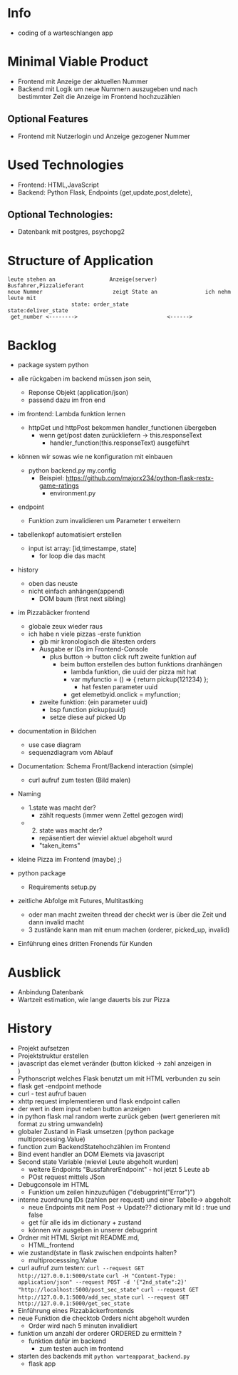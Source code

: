 # Info
- coding of a warteschlangen app
# Minimal Viable Product
- Frontend mit Anzeige der aktuellen Nummer
- Backend mit Logik um neue Nummern auszugeben und nach bestimmter Zeit die Anzeige im Frontend hochzuzählen
## Optional Features
- Frontend mit Nutzerlogin und Anzeige gezogener Nummer
# Used Technologies
- Frontend: HTML,JavaScript
- Backend: Python Flask, Endpoints (get,update,post,delete),
## Optional Technologies:
- Datenbank mit postgres, psychopg2 
# Structure of Application
```
leute stehen an                 Anzeige(server)        Busfahrer,Pizzalieferant
neue Nummer                      zeigt State an               ich nehm leute mit
                    state: order_state               state:deliver_state
 get_number <-------->                            <------>
```
# Backlog

- package system python
- alle rückgaben im backend müssen json sein,
  -  Reponse Objekt (application/json)
  - passend dazu im fron end
- im frontend: Lambda funktion lernen
  - httpGet und httpPost bekommen handler_functionen übergeben
    - wenn get/post daten zurückliefern -> this.responseText
	  - handler_function(this.responseText) ausgeführt
- können wir sowas wie ne konfiguration mit einbauen
  - python backend.py my.config
    - Beispiel: https://github.com/majorx234/python-flask-restx-game-ratings
      - environment.py
- endpoint
  - Funktion zum invalidieren um Parameter t erweitern
- tabellenkopf automatisiert erstellen
  - input ist array: [id,timestampe, state]
    - for loop die das macht
- history 
  - oben das neuste
  - nicht einfach anhängen(append)
    - DOM baum (first next sibling)
- im Pizzabäcker frontend
  - globale zeux wieder raus
  - ich habe n viele pizzas
    -erste funktion
      - gib mir kronologisch die ältesten orders
      - Ausgabe er IDs im Frontend-Console
	    - plus button -> button click ruft zweite funktion auf
		  - beim button erstellen des button funktions dranhängen
		    - lambda funktion, die uuid der pizza mit hat
			-  var myfunctio = () => { return pickup(121234) };
			   - hat festen parameter uuid
			- get elemetbyid.onclick = myfunction;
	- zweite funktion: (ein parameter uuid)
	   - bsp function pickup(uuid)
       - setze diese auf picked Up

- documentation in Bildchen
  - use case diagram
  - sequenzdiagram vom Ablauf
- Documentation:
  Schema Front/Backend interaction (simple)
  - curl aufruf zum testen (Bild malen)

- Naming 
  - 1.state was macht der?
    - zählt requests (immer wenn Zettel gezogen wird)
  - 2. state was macht der?
    - repäsentiert der wieviel aktuel abgeholt wurd 
	- "taken_items"
- kleine Pizza im Frontend (maybe) ;)
- python package 
  - Requirements setup.py
- zeitliche Abfolge mit Futures, Multitastking
  - oder man macht zweiten thread der checkt wer is über die Zeit und dann invalid macht
  - 3 zustände kann man mit enum machen (orderer, picked_up, invalid)
- Einführung eines dritten Fronends für Kunden

# Ausblick
- Anbindung Datenbank
- Wartzeit estimation, wie lange dauerts bis zur Pizza


# History
- Projekt aufsetzen
- Projektstruktur erstellen
- javascript das elemet veränder (button klicked -> zahl anzeigen in <div>)
- Pythonscript welches Flask benutzt um mit HTML verbunden zu sein
- flask get -endpoint methode
- curl - test aufruf bauen
- xhttp request implementieren und flask endpoint callen
- der wert in dem input neben button anzeigen
- in python flask mal random werte zurück geben (wert generieren mit format zu string umwandeln)
- globaler Zustand in Flask umsetzen (python package multiprocessing.Value)
- function zum BackendStatehochzählen im Frontend
- Bind event handler an DOM Elemets via javascript
- Second state Variable (wieviel Leute abgeholt wurden)
  - weitere Endpoints "BussfahrerEndpoint" - hol jetzt 5 Leute ab
  - POst request mittels JSon
- Debugconsole im HTML
  - Funktion um zeilen hinzuzufügen ("debugprint("Error")")
- interne zuordnung IDs (zahlen per request) und einer Tabelle-> abgeholt
  - neue Endpoints 
     mit nem Post -> Update?? 
	 dictionary mit Id : true und false	
  - get für alle ids im dictionary + zustand
  - können wir ausgeben in unserer debugprint
- Ordner mit HTML Skript mit README.md,
  - HTML_frontend
- wie zustand(state in flask zwischen endpoints halten?
  - multiprocesssing.Value
- curl aufruf zum testen:
  `curl --request GET http://127.0.0.1:5000/state`
  `curl -H "Content-Type: application/json" --request POST -d '{"2nd_state":2}' "http://localhost:5000/post_sec_state"`
  `curl --request GET http://127.0.0.1:5000/add_sec_state`
  `curl --request GET http://127.0.0.1:5000/get_sec_state`	
- Einführung eines Pizzabäckerfrontends
- neue Funktion die checktob Orders nicht abgeholt wurden
  - Order wird nach 5 minuten invalidiert
- funktion um anzahl der orderer  ORDERED zu ermitteln ?
  - funktion dafür im backend
    - zum testen auch im frontend
- starten des backends mit `python warteapparat_backend.py`
  - flask app
